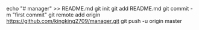 echo "# manager" >> README.md
git init
git add README.md
git commit -m "first commit"
git remote add origin https://github.com/kingking2709/manager.git
git push -u origin master
